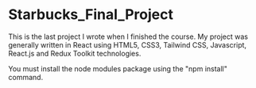 # Starbucks_Final_Project
This is the last project I wrote when I finished the course. My project was generally written in React using HTML5, CSS3, Tailwind CSS, Javascript, React.js and Redux Toolkit technologies.

You must install the node modules package using the "npm install" command.
